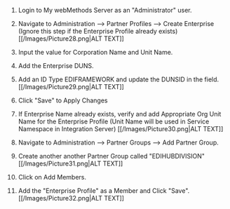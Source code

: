 
1.	Login to My webMethods Server as an "Administrator" user.

2. Navigate to Administration --> Partner Profiles --> Create Enterprise (Ignore this step if the Enterprise Profile already exists)
[[/Images/Picture28.png|ALT TEXT]]
 
3.	Input the value for Corporation Name and Unit Name.

4.	Add the Enterprise DUNS.

5.	Add an ID Type EDIFRAMEWORK and update the DUNSID in the field.
[[/Images/Picture29.png|ALT TEXT]] 
 
6.	Click "Save" to Apply Changes 

7.	If Enterprise Name already exists, verify and add Appropriate Org Unit Name for the Enterprise Profile (Unit Name will be used in Service Namespace in Integration Server)
[[/Images/Picture30.png|ALT TEXT]] 

8. Navigate to Administration --> Partner Groups --> Add Partner Group.

9. Create another another Partner Group called "EDIHUBDIVISION" 
[[/Images/Picture31.png|ALT TEXT]] 

10. Click on Add Members. 

11.	Add the "Enterprise Profile" as a Member and Click "Save".
[[/Images/Picture32.png|ALT TEXT]]